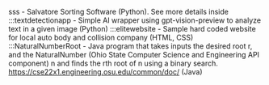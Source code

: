 sss - Salvatore Sorting Software (Python). See more details inside
:::textdetectionapp - Simple AI wrapper using gpt-vision-preview to analyze text in a given image (Python)
:::elitewebsite - Sample hard coded website for local auto body and collision company (HTML, CSS)
:::NaturalNumberRoot - Java program that takes inputs the desired root r, and the NaturalNumber (Ohio State Computer Science and Engineering API component) n and finds the rth root of n using a binary search. https://cse22x1.engineering.osu.edu/common/doc/ (Java)
